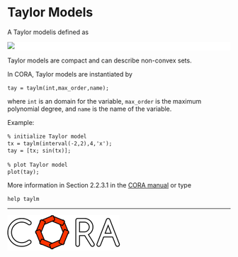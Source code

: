 # Taylor Models

A Taylor modelis defined as

<p style="background-color: white;">
<img src="https://latex.codecogs.com/svg.image?%5Cmathcal%7BT%7D(x):=%5C%7Bp(x)&plus;y%5C,%7C%5C,y%5Cin%5Cmathcal%7BI%7D%5C%7D." />
</p>

<!--
for editor.codecogs.com: 
\mathcal{T}(x) := \{ p(x) + y \, | \, y \in \mathcal{I}   \} .
-->

Taylor models are compact and can describe non-convex sets.

In CORA, Taylor models are instantiated by

    tay = taylm(int,max_order,name);

where ``int`` is an domain for the variable, ``max_order`` is the maximum polynomial degree, and ``name`` is the name of the variable.

Example:

    % initialize Taylor model
    tx = taylm(interval(-2,2),4,'x');
    tay = [tx; sin(tx)];
     
    % plot Taylor model
    plot(tay);

More information in Section 2.2.3.1 in the <a target='_blank' href="https://tumcps.github.io/CORA/manual">CORA manual</a> or type

    help taylm

<hr style="height: 1px;">

<img src="../../app/images/coraLogo_readme.svg"/>